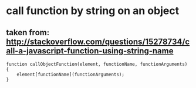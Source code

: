 # call function by string on an object

## taken from: http://stackoverflow.com/questions/15278734/call-a-javascript-function-using-string-name

    function callObjectFunction(element, functionName, functionArguments)
    {
        element[functionName](functionArguments);
    }
